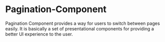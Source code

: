 # Pagination-Component
Pagination Component provides a way for users to switch between pages easily. It is basically a set of presentational components for providing a better UI experience to the user.
